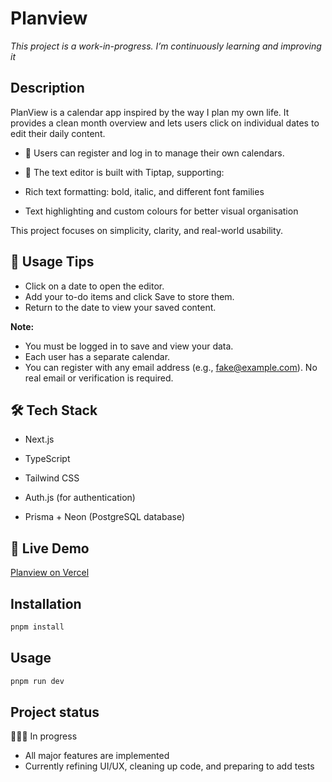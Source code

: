 # Planview

_This project is a work-in-progress. I’m continuously learning and improving it_

## Description

PlanView is a calendar app inspired by the way I plan my own life. It provides a clean month overview and lets users click on individual dates to edit their daily content.

- 🔐 Users can register and log in to manage their own calendars.

- 📝 The text editor is built with Tiptap, supporting:

- Rich text formatting: bold, italic, and different font families

- Text highlighting and custom colours for better visual organisation

This project focuses on simplicity, clarity, and real-world usability.

## 📝 Usage Tips

- Click on a date to open the editor.
- Add your to-do items and click Save to store them.
- Return to the date to view your saved content.

**Note:**

- You must be logged in to save and view your data.
- Each user has a separate calendar.
- You can register with any email address (e.g., fake@example.com). No real email or verification is required.

## 🛠️ Tech Stack

- Next.js

- TypeScript

- Tailwind CSS

- Auth.js (for authentication)

- Prisma + Neon (PostgreSQL database)

## 🚀 Live Demo

[Planview on Vercel](https://planner-drab-two.vercel.app/)

## Installation

```bash
pnpm install
```

## Usage

```bash
pnpm run dev
```

## Project status

👩🏻‍💻 In progress

- All major features are implemented
- Currently refining UI/UX, cleaning up code, and preparing to add tests
